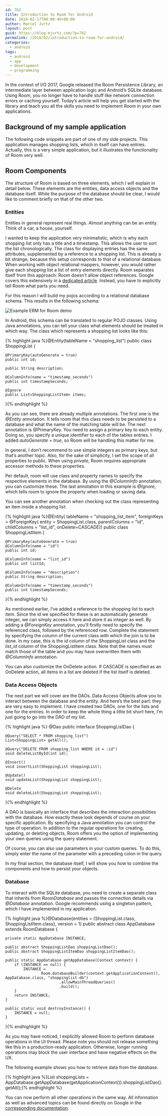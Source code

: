 ```yaml
---
id: 762
title: Introduction to Room for Android
date: 2018-02-17T08:00:46+00:00
author: Marcel Jurtz
layout: post
guid: https://blog.mjurtz.com/?p=762
permalink: /2018/02/introduction-to-room-for-android/
categories:
  - android
tags:
  - android
  - app
  - development
  - programming
---
```

In the context of I/O 2017, Google released the Room Persistence Library, an intermediate layer between application logic and Android&#8217;s SQLite database. Using Room, you no longer have to handle stuff like network connection errors or caching yourself. Today&#8217;s article will help you get started with the library and teach you all the skills you need to implement Room in your own applications.

## Background of my sample application

The following code snippets are part of one of my side projects. This application manages shopping lists, which in itself can have entries. Actually, this is a very simple application, but it illustrates the functionality of Room very well.

## Room Components

The structure of Room is based on three elements, which I will explain in detail below. These elements are the entities, data access objects and the database itself. While the purpose of the database should be clear, I would like to comment briefly on that of the other two.

### Entities

Entities in general represent real things. Almost anything can be an entity. Think of a car, a house, yourself.

I wanted to keep the application very minimalistic, which is why each shopping list only has a title and a timestamp. This allows the user to sort the list chronologically. The class for displaying entries has the same attributes, supplemented by a reference to a shopping list. This is already a bit strange, because this setup corresponds to that of a relational database. When working with object relational mappers, however, you would rather give each shopping list a list of entry elements directly. Room separates itself from this approach: Room doesn&#8217;t allow object references. Google covers this extensively in a [dedicated article](https://developer.android.com/training/data-storage/room/referencing-data.html#understand-no-object-references). Instead, you have to explicitly tell Room what parts you need.

For this reason I will build my pojos according to a relational database schema. This results in the following schema:

![Example ERM for Room demo](room_db_introduction_erm.png)

In Android, this schema can be translated to regular POJO classes. Using Java annotations, you can tell your class what elements should be treated in which way. The class which represents a shopping list looks like this:

{% highlight java %}@Entity(tableName = "shopping_list")
public class ShoppingList {

    @PrimaryKey(autoGenerate = true)
    public int id;

    public String description;

    @ColumnInfo(name = "timestamp_seconds")
    public int timestampSeconds;

    @Ignore
    public List<ShoppingListItem> items;
}{% endhighlight %}

As you can see, there are already multiple annotations. The first one is the _@Entity_ annotation. It tells room that this class needs to be persisted to a database and what the name of the matching table will be. The next annotation is @PrimaryKey. You need to assign a primary key to each entity. Doing so, you specify a unique identifier to each of the tables entries. I added _autoGenerate = true_, so Room will be handling this matter for me.

In general, I don&#8217;t recommend to use simple integers as primary keys, but that&#8217;s another topic. Also, for the sake of simplicity, I set the scope of all properties to public. When using _private_, Room requires appropriate accessor methods to these properties.

Per default, room will use class and property names to specify the respective elements in the database. By using the _@ColumnInfo_ annotation, you can customize these. The last annotation in this example is _@Ignore_, which tells room to ignore the property when loading or saving data.

You can see another annotation when checking out the class representing an item inside a shopping list:

{% highlight java %}@Entity(
        tableName = "shopping_list_item",
        foreignKeys = @ForeignKey(
                entity = ShoppingList.class,
                parentColumns = "id",
                childColumns = "list_id",
                onDelete=CASCADE))
public class ShoppingListItem {

    @PrimaryKey(autoGenerate = true)
    @ColumnInfo(name = "id")
    public int id;

    @ColumnInfo(name = "list_id")
    public int listId;

    @ColumnInfo(name = "description")
    public String description;

    @ColumnInfo(name = "timestamp_seconds")
    public int timestampSeconds;
}{% endhighlight %}

As mentioned earlier, I&#8217;ve added a reference to the shopping list to each item. Since the id we specified for these is an automatically generate integer, we can simply access it here and store it as integer as well. By adding a _@ForeignKey_ annotation, you&#8217;ll firstly need to specify the referenced class, followed by the referenced row. Complete the statement by specifying the column of the current class with which the join is to be done. In my case, this is the _id_ column of the ShoppingList class and the _list_id_ column of the ShoppingListItem class. Note that the names must match those of the table and you may have overwritten them with _@ColumnInfo_ annotation.

You can also customize the OnDelete action. If CASCADE is specified as an OnDelete action, all items in a list are deleted if the list itself is deleted.

### Data Access Objects

The next part we will cover are the DAOs. Data Access Objects allow you to interact between the database and the entity. And here&#8217;s the best part: they are very easy to implement. I have created two DAOs, one for the lists and one for the entries. In order to keep the whole thing a little bit short here, I&#8217;m just going to go into the DAO of my list.

{% highlight java %}
@Dao
public interface ShoppingListDao {

    @Query("SELECT * FROM shopping_list")
    List<ShoppingList> getAll();

    @Query("DELETE FROM shopping_list WHERE id = :id")
    void deleteListById(int id);

    @Insert()
    void insertList(ShoppingList shoppingList);

    @Update()
    void updateList(ShoppingList shoppingList);

    @Delete
    void deleteList(ShoppingList shoppingList);
}{% endhighlight %}

A DAO is basically an interface that describes the interaction possibilities with the database. How exactly these look depends of course on your specific application. By specifying a Java annotation you can control the type of operation. In addition to the regular operations for creating, updating, or deleting objects, Room offers you the option of implementing your own queries using the query statement.

Of course, you can also use parameters in your custom queries. To do this, simply enter the name of the parameter with a preceding colon in the query.

In my final section, the database itself, I will show you how to combine the components and how to persist your objects.

### Database

To interact with the SQLite database, you need to create a separate class that inherits from _RoomDatabase_ and passes the connection details via _@Database_ annotation. Google recommends using a singleton pattern, which I have implemented in my application.

{% highlight java %}@Database(entities = {ShoppingList.class, ShoppingListItem.class}, version = 1)
public abstract class AppDatabase extends RoomDatabase {

    private static AppDatabase INSTANCE;

    public abstract ShoppingListDao shoppingListDao();
    public abstract ShoppingListItemDao shoppingListItemDao();

    public static AppDatabase getAppDatabase(Context context) {
        if (INSTANCE == null) {
            INSTANCE =
                    Room.databaseBuilder(context.getApplicationContext(), AppDatabase.class, "shoppinglist-db")
                            .allowMainThreadQueries()
                            .build();
        }
        return INSTANCE;
    }

    public static void destroyInstance() {
        INSTANCE = null;
    }
}{% endhighlight %}

As you may have noticed, I explicitly allowed Room to perform database operations in the UI thread. Please note you should not release something like this in a production-ready application. Otherwise, longer running operations may block the user interface and have negative effects on the UX.

The following example shows you how to retrieve data from the database.

{% highlight java %}List<ShoppingList> shoppingLists = AppDatabase.getAppDatabase(getApplicationContext()).shoppingListDao().getAll();{% endhighlight %}

You can now perform all other operations in the same way. All information as well as advanced topics can be found directly on Google in the [corresponding documentation](https://developer.android.com/topic/libraries/architecture/room.html).